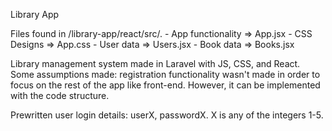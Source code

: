 Library App

Files found in /library-app/react/src/. 
    - App functionality => App.jsx
    - CSS Designs => App.css
    - User data => Users.jsx
    - Book data => Books.jsx

Library management system made in Laravel with JS, CSS, and React. Some assumptions made: registration functionality wasn't made in order to focus on the rest of the app like front-end. However, it can be implemented with the code structure. 

Prewritten user login details: userX, passwordX. X is any of the integers 1-5.
